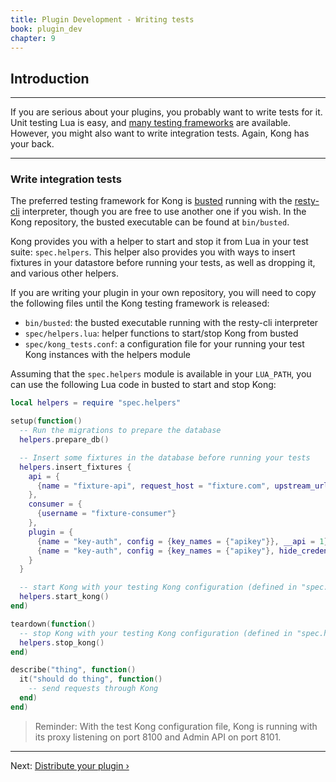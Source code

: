 ```yaml
---
title: Plugin Development - Writing tests
book: plugin_dev
chapter: 9
---
```


## Introduction

---

If you are serious about your plugins, you probably want to write tests for it. Unit testing Lua is easy, and [many testing frameworks](http://lua-users.org/wiki/UnitTesting) are available. However, you might also want to write integration tests. Again, Kong has your back.

---

### Write integration tests

The preferred testing framework for Kong is [busted](http://olivinelabs.com/busted/) running with the [resty-cli](https://github.com/openresty/resty-cli) interpreter, though you are free to use another one if you wish. In the Kong repository, the busted executable can be found at `bin/busted`.

Kong provides you with a helper to start and stop it from Lua in your test suite: `spec.helpers`. This helper also provides you with ways to insert fixtures in your datastore before running your tests, as well as dropping it, and various other helpers.

If you are writing your plugin in your own repository, you will need to copy the following files until the Kong testing framework is released:

- `bin/busted`: the busted executable running with the resty-cli interpreter
- `spec/helpers.lua`: helper functions to start/stop Kong from busted
- `spec/kong_tests.conf`: a configuration file for your running your test Kong instances with the helpers module

Assuming that the `spec.helpers` module is available in your `LUA_PATH`, you can use the following Lua code in busted to start and stop Kong:

```lua
local helpers = require "spec.helpers"

setup(function()
  -- Run the migrations to prepare the database
  helpers.prepare_db()

  -- Insert some fixtures in the database before running your tests
  helpers.insert_fixtures {
    api = {
      {name = "fixture-api", request_host = "fixture.com", upstream_url = "http://mockbin.com"}
    },
    consumer = {
      {username = "fixture-consumer"}
    },
    plugin = {
      {name = "key-auth", config = {key_names = {"apikey"}}, __api = 1},
      {name = "key-auth", config = {key_names = {"apikey"}, hide_credentials = true}, __api = 2}
    }
  }

  -- start Kong with your testing Kong configuration (defined in "spec.helpers")
  helpers.start_kong()
end)

teardown(function()
  -- stop Kong with your testing Kong configuration (defined in "spec.helpers")
  helpers.stop_kong()
end)

describe("thing", function()
  it("should do thing", function()
    -- send requests through Kong
  end)
end)
```

> Reminder: With the test Kong configuration file, Kong is running with its proxy listening on port 8100 and Admin API on port 8101.

---

Next: [Distribute your plugin &rsaquo;]({{page.book.next}})
